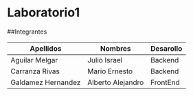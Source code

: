 # Laboratorio1
##Integrantes

|  Apellidos       |Nombres                        |Desarollo                    |
|------------------|-------------------------------|-----------------------------|
|Aguilar Melgar    |Julio Israel                   |Backend                      |
|Carranza Rivas    |Mario Ernesto                  |Backend                      |
|Galdamez Hernandez|Alberto Alejandro              |FrontEnd                     |
